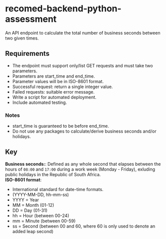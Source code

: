 # recomed-backend-python-assessment
An API endpoint to calculate the total number of business seconds between two given times.  

## Requirements
- The endpoint must support only/list GET requests and must take two parameters.
- Parameters are start_time and end_time.
- Parameter values will be in ISO-8601 format.
- Successful request: return a single integer value.
- Failed requests: suitable error message.
- Write a script for automated deployment.
- Include automated testing.

### Notes
- start_time is guaranteed to be before end_time.
- Do not use any packages to calculate/derive business seconds and/or holidays.

## Key
**Business seconds:**: Defined as any whole second that elapses between the hours of `08:00` and `17:00` during a work week (Monday - Friday), exluding public holidays in the Republic of South Africa.<br/>
**ISO-8601 format**:
- International standard for date-time formats.
- (YYYY-MM-DD, hh-mm-ss)
- YYYY = Year
- MM = Month (01-12)
- DD = Day (01-31)
- hh = Hour (between 00-24)
- mm = Minute (between 00-59)
- ss = Second (between 00 and 60, where 60 is only used to denote an added leap second)
